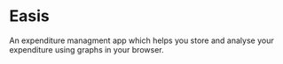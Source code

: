 # Easis
An expenditure managment app which helps you store and analyse your expenditure using graphs in your browser.
